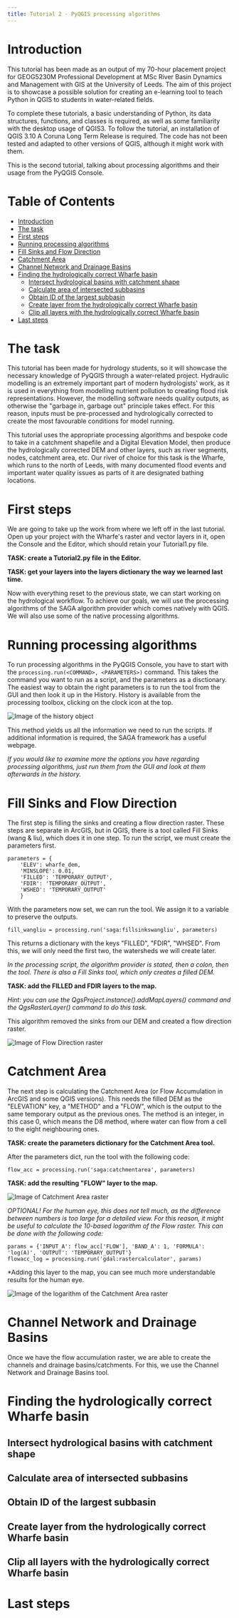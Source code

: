 ```yaml
---
title: Tutorial 2 - PyQGIS processing algorithms
---
```



# Introduction
This tutorial has been made as an output of my 70-hour placement project for GEOG5230M Professional Development at MSc River Basin Dynamics and Management with GIS at the University of Leeds. The aim of this project is to showcase a possible solution for creating an e-learning tool to teach Python in QGIS to students in water-related fields.

To complete these tutorials, a basic understanding of Python, its data structures, functions, and classes is required, as well as some familiarity with the desktop usage of QGIS3. To follow the tutorial, an installation of QGIS 3.10 A Coruna Long Term Release is required. The code has not been tested and adapted to other versions of QGIS, although it might work with them.

This is the second tutorial, talking about processing algorithms and their usage from the PyQGIS Console.

# Table of Contents

- [Introduction](#introduction)
- [The task](#the-task)
- [First steps](#first-steps)
- [Running processing algorithms](#running-processing-algorithms)
- [Fill Sinks and Flow Direction](#fill-sinks-and-flow-direction)
- [Catchment Area](#catchment-area)
- [Channel Network and Drainage Basins](#channel-network-and-drainage-basins)
- [Finding the hydrologically correct Wharfe basin](#finding-the-hydrologically-correct-wharfe-basin)
	* [Intersect hydrological basins with catchment shape](#intersect-hydrological-basins-with-catchment-shape)
	* [Calculate area of intersected subbasins](#calculate-area-of-intersected-subbasins)
	* [Obtain ID of the largest subbasin](#obtain-id-of-the-largest-subbasin)
	* [Create layer from the hydrologically correct Wharfe basin](#create-layer-from-the-hydrologically-correct-wharfe-basin)
	* [Clip all layers with the hydrologically correct Wharfe basin](#clip-all-layers-with-the-hydrologically-correct-wharfe-basin)
- [Last steps](#last-steps)

# The task
This tutorial has been made for hydrology students, so it will showcase the necessary knowledge of PyQGIS through a water-related project. Hydraulic modelling is an extremely important part of modern hydrologists' work, as it is used in everything from modelling nutrient pollution to creating flood risk representations. However, the modelling software needs quality outputs, as otherwise the "garbage in, garbage out" principle takes effect. For this reason, inputs must be pre-processed and hydrologically corrected to create the most favourable conditions for model running.

This tutorial uses the appropriate processing algorithms and bespoke code to take in a catchment shapefile and a Digital Elevation Model, then produce the hydrologically corrected DEM and other layers, such as river segments, nodes, catchment area, etc. Our river of choice for this task is the Wharfe, which runs to the north of Leeds, with many documented flood events and important water quality issues as parts of it are designated bathing locations.

# First steps
We are going to take up the work from where we left off in the last tutorial. Open up your project with the Wharfe's raster and vector layers in it, open the Console and the Editor, which should retain your Tutorial1.py file.

**TASK: create a Tutorial2.py file in the Editor.**

**TASK: get your layers into the layers dictionary the way we learned last time.**

Now with everything reset to the previous state, we can start working on the hydrological workflow. To achieve our goals, we will use the processing algorithms of the SAGA algorithm provider which comes natively with QGIS. We will also use some of the native processing algorithms.

# Running processing algorithms
To run processing algorithms in the PyQGIS Console, you have to start with the `processing.run(<COMMAND>, <PARAMETERS>)` command. This takes the command you want to run as a script, and the parameters as a disctionary. The easiest way to obtain the right parameters is to run the tool from the GUI and then look it up in the History. History is available from the processing toolbox, clicking on the clock icon at the top.

![Image of the history object](images/t2_history.png)

This method yields us all the information we need to run the scripts. If additional information is required, the SAGA framework has a useful webpage.

*If you would like to examine more the options you have regarding processing algorithms, just run them from the GUI and look at them afterwards in the history.*

# Fill Sinks and Flow Direction
The first step is filling the sinks and creating a flow direction raster. These steps are separate in ArcGIS, but in QGIS, there is a tool called Fill Sinks (wang & liu), which does it in one step. To run the script, we must create the parameters first.
```
parameters = {
	'ELEV': wharfe_dem,
	'MINSLOPE': 0.01,
	'FILLED': 'TEMPORARY_OUTPUT',
	'FDIR': 'TEMPORARY_OUTPUT',
	'WSHED': 'TEMPORARY_OUTPUT'
	}
```
With the parameters now set, we can run the tool. We assign it to a variable to preserve the outputs.
```
fill_wangliu = processing.run('saga:fillsinkswangliu', parameters)
```

This returns a dictionary with the keys "FILLED", "FDIR", "WHSED". From this, we will only need the first two, the watersheds we will create later.

*In the processing script, the algorithm provider is stated, then a colon, then the tool.*
*There is also a Fill Sinks tool, which only creates a filled DEM.*

**TASK: add the FILLED and FDIR layers to the map.**

*Hint: you can use the QgsProject.instance().addMapLayers() command and the QgsRasterLayer() command to do this task.*

This algorithm removed the sinks from our DEM and created a flow direction raster.

![Image of Flow Direction raster](images/t2_fdir.png)

# Catchment Area
The next step is calculating the Catchment Area (or Flow Accumulation in ArcGIS and some QGIS versions). This needs the filled DEM as the "ELEVATION"  key, a "METHOD" and a "FLOW", which is the output to the same temporary output as the previous ones. The method is an integer, in this case 0, which means the D8 method, where water can flow from a cell to the eight neighbouring ones.

**TASK: create the parameters dictionary for the Catchment Area tool.**

After the parameters dict, run the tool with the following code:
```
flow_acc = processing.run('saga:catchmentarea', parameters)
```
**TASK: add the resulting "FLOW" layer to the map.**

![Image of Catchment Area raster](images/t2_flow.png)

*OPTIONAL!*
*For the human eye, this does not tell much, as the difference between numbers is too large for a detailed view. For this reason, it might be useful to calculate the 10-based logarithm of the Flow raster. This can be done with the following code:*
```
params = {'INPUT_A': flow_acc['FLOW'], 'BAND_A': 1, 'FORMULA': 'log(A)', 'OUTPUT': 'TEMPORARY_OUTPUT'}
flowacc_log = processing.run('gdal:rastercalculator', params)
```
*Adding this layer to the map, you can see much more understandable results for the human eye.

![Image of the logarithm of the Catchment Area raster](images/t2_logflow.png)

# Channel Network and Drainage Basins
Once we have the flow accumulation raster, we are able to create the channels and drainage basins/catchments. For this, we use the Channel Network and Drainage Basins tool.

# Finding the hydrologically correct Wharfe basin

## Intersect hydrological basins with catchment shape

## Calculate area of intersected subbasins

## Obtain ID of the largest subbasin

## Create layer from the hydrologically correct Wharfe basin

## Clip all layers with the hydrologically correct Wharfe basin

# Last steps
